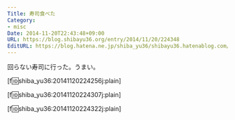 ```yaml
---
Title: 寿司食べた
Category:
- misc
Date: 2014-11-20T22:43:48+09:00
URL: https://blog.shibayu36.org/entry/2014/11/20/224348
EditURL: https://blog.hatena.ne.jp/shiba_yu36/shibayu36.hatenablog.com/atom/entry/8454420450074592325
---
```


回らない寿司に行った。うまい。


[f:id:shiba_yu36:20141120224256j:plain]


[f:id:shiba_yu36:20141120224307j:plain]


[f:id:shiba_yu36:20141120224322j:plain]
